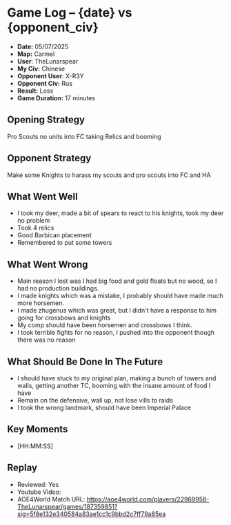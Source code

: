 # Game Log – {date} vs {opponent_civ}

- **Date:** 05/07/2025
- **Map:** Carmel
- **User**: TheLunarspear
- **My Civ:** Chinese
- **Opponent User**: X-R3Y
- **Opponent Civ:** Rus
- **Result:** Loss
- **Game Duration:** 17 minutes

## Opening Strategy
Pro Scouts no units into FC taking Relics and booming

## Opponent Strategy
Make some Knights to harass my scouts and pro scouts into FC and HA

## What Went Well
- I took my deer, made a bit of spears to react to his knights, took my deer no problem
- Took 4 relics
- Good Barbican placement
- Remembered to put some towers

## What Went Wrong
- Main reason I lost was I had big food and gold floats but no wood, so I had no production buildings.
- I made knights which was a mistake, I probably should have made much more horsemen.
- I made zhugenus which was great, but I didn't have a response to him going for crossbows and knights
- My comp should have been horsemen and crossbows I think.
- I took terrible fights for no reason, I pushed into the opponent though there was no reason

## What Should Be Done In The Future
- I should have stuck to my original plan, making a bunch of towers and walls, getting another TC, booming with the insane amount of food I have
- Remain on the defensive, wall up, not lose vills to raids
- I took the wrong landmark, should have been Imperial Palace

## Key Moments
- [HH:MM:SS] 

## Replay
- Reviewed: Yes
- Youtube Video:
- AOE4World Match URL: https://aoe4world.com/players/22969958-TheLunarspear/games/187359851?sig=5f8e132e340584a83ae1cc1c9bbd2c7ff79a85ea